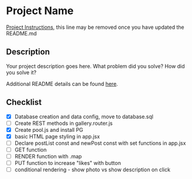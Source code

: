 # Project Name

[Project Instructions](./INSTRUCTIONS.md), this line may be removed once you have updated the README.md

## Description

Your project description goes here. What problem did you solve? How did you solve it?

Additional README details can be found [here](https://github.com/PrimeAcademy/readme-template/blob/master/README.md).

## Checklist
- [x] Database creation and data config, move to database.sql
- [ ] Create REST methods in gallery.router.js
- [x] Create pool.js and install PG
- [x] basic HTML page styling in app.jsx
- [ ] Declare postList const and newPost const with set functions in app.jsx
- [ ] GET function
- [ ] RENDER function with .map
- [ ] PUT function to increase "likes" with button
- [ ] conditional rendering - show photo vs show description on click